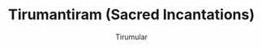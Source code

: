 ---
title: "Tirumantiram (Sacred Incantations)"
author: ["Tirumular"]
year: 500
language: ["Tamil", "English"]
genre: ["Religious Texts", "Poetry", "Philosophy", "Regional Literature"]
description: "The Tirumantiram represents Tamil Shaiva Siddhanta's foundational text and among Tamil devotional literature's philosophical masterworks, comprising 3,047 verses systematizing Shaiva philosophy, Yoga practice, Tantra, and devotional theology. Composed around 5th-7th century CE by siddha Tirumular, this monumental work of nine sections (tantras) integrates diverse traditions: Shaiva metaphysics presenting Shiva as ultimate reality, Yoga's eight-limbed path adapted to Shaiva context, Tantric practices including kundalini yoga and chakra meditation, and intense devotion (bhakti) toward Shiva. The text addresses Shiva's nature as transcendent-immanent, soul (pasu) bound by impurities (mala) requiring divine grace (arul) and practice (sadhana) for liberation, and spiritual evolution through progressive realization culminating in Shiva-identity. Beyond theological exposition, Tirumular presents sophisticated psychology analyzing consciousness, detailed physiology of subtle body (nadis, chakras, kundalini), ethical teachings, and practical instructions for meditation-worship. The work profoundly influenced Tamil Shaivism as authoritative scripture alongside Tevaram, demonstrating Tamil philosophy's sophistication and Shaiva Siddhanta's systematic theological-philosophical development."
collections: ['regional-literature', 'religious-texts', 'devotional-poetry', 'philosophy', 'poetry-collection']
sources:
  - name: "Internet Archive (Tamil original with commentary)"
    url: "https://archive.org/details/Thirumandiram"
    type: "other"
references:
  - name: "Wikipedia: Tirumantiram"
    url: "https://en.wikipedia.org/wiki/Tirumantiram"
    type: "wikipedia"
  - name: "Wikipedia: Tirumular"
    url: "https://en.wikipedia.org/wiki/Tirumular"
    type: "wikipedia"
  - name: "Wikipedia: Shaiva Siddhanta"
    url: "https://en.wikipedia.org/wiki/Shaiva_Siddhanta"
    type: "wikipedia"
  - name: "Wikipedia: Tamil literature"
    url: "https://en.wikipedia.org/wiki/Tamil_literature"
    type: "wikipedia"
  - name: "Open Library: Tirumantiram (Sacred Incantations) year"
    url: "https://openlibrary.org/search?q=Tirumantiram+Sacred+Incantations+year+500+language+Tirumular"
    type: "other"
featured: false
publishDate: 2025-10-30
tags: ['tamil', 'religious', 'poetry-collection', 'philosophy']
---